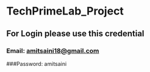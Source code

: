 # TechPrimeLab_Project

## For Login please use this credential
### Email: amitsaini18@gmail.com
###Password: amitsaini
